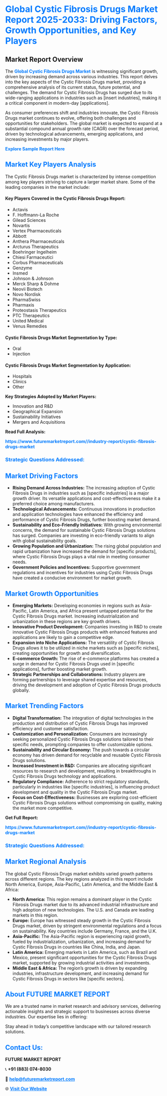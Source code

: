 <h1 style="color: #007BFF;">Global Cystic Fibrosis Drugs Market Report 2025-2033: Driving Factors, Growth Opportunities, and Key Players</h1>

<section id="overview">
<h2>Market Report Overview</h2>
<p>The <a href="https://www.futuremarketreport.com//industry-report/cystic-fibrosis-drugs-market" style="color: #007BFF; text-decoration: none;"><strong>Global Cystic Fibrosis Drugs Market</strong></a> is witnessing significant growth, driven by increasing demand across various industries. This report delves into the key aspects of the Cystic Fibrosis Drugs market, providing a comprehensive analysis of its current status, future potential, and challenges. The demand for Cystic Fibrosis Drugs has surged due to its wide-ranging applications in industries such as [insert industries], making it a critical component in modern-day [applications].</p>
<p>As consumer preferences shift and industries innovate, the Cystic Fibrosis Drugs market continues to evolve, offering both challenges and opportunities for stakeholders. The global market is expected to expand at a substantial compound annual growth rate (CAGR) over the forecast period, driven by technological advancements, emerging applications, and increasing investments by major players.</p>
</section>

<section id="overview">
<p><a href="https://www.futuremarketreport.com//request-sample/reportId=86511" style="color: #007BFF; text-decoration: none;"><strong>Explore Sample Report Here</strong></a></p>
</section>

<section id="key-players">
<h2 style="color: #007BFF;">Market Key Players Analysis</h2>
<p>The Cystic Fibrosis Drugs market is characterized by intense competition among key players striving to capture a larger market share. Some of the leading companies in the market include:</p>
<h4>Key Players Covered in the Cystic Fibrosis Drugs Report:</h4>
<ul><li>Actavis</li><li>F. Hoffmann-La Roche</li><li>Gilead Sciences</li><li>Novartis</li><li>Vertex Pharmaceuticals</li><li>Abbott</li><li>Anthera Pharmaceuticals</li><li>Arcturus Therapeutics</li><li>Boehringer Ingelheim</li><li>Chiesi Farmaceutici</li><li>Corbus Pharmaceuticals</li><li>Genzyme</li><li>Insmed</li><li>Johnson &amp; Johnson</li><li>Merck Sharp &amp; Dohme</li><li>Neovii Biotech</li><li>Novo Nordisk</li><li>PharmaSwiss</li><li>Pharmaxis</li><li>Proteostasis Therapeutics</li><li>PTC Therapeutics</li><li>United Medical</li><li>Venus Remedies</li></ul>
<h4>Cystic Fibrosis Drugs Market Segmentation by Type:</h4>
<ul><li>Oral</li><li>Injection</li></ul>

<h4>Cystic Fibrosis Drugs Market Segmentation by Application:</h4>
<ul><li>Hospitals</li><li>Clinics</li><li>Other</li></ul>
<p><strong>Key Strategies Adopted by Market Players:</strong></p>
<ul>
<li>Innovation and R&D</li>
<li>Geographical Expansion</li>
<li>Sustainability Initiatives</li>
<li>Mergers and Acquisitions</li>
</ul>
</section>

<section>
<p><strong>Read Full Analysis: </strong></p><a href="https://www.futuremarketreport.com//industry-report/cystic-fibrosis-drugs-market" style="color: #007BFF; text-decoration: none;"><strong>https://www.futuremarketreport.com//industry-report/cystic-fibrosis-drugs-market</strong></a>
<h3 style="color: #007BFF;">Strategic Questions Addressed:</h3>
</section>

<section id="driving-factors">
<h2 style="color: #007BFF;">Market Driving Factors</h2>
<ul>
<li><strong>Rising Demand Across Industries:</strong> The increasing adoption of Cystic Fibrosis Drugs in industries such as [specific industries] is a major growth driver. Its versatile applications and cost-effectiveness make it a preferred choice among manufacturers.</li>
<li><strong>Technological Advancements:</strong> Continuous innovations in production and application technologies have enhanced the efficiency and performance of Cystic Fibrosis Drugs, further boosting market demand.</li>
<li><strong>Sustainability and Eco-Friendly Initiatives:</strong> With growing environmental concerns, the demand for sustainable Cystic Fibrosis Drugs solutions has surged. Companies are investing in eco-friendly variants to align with global sustainability goals.</li>
<li><strong>Growing Population and Urbanization:</strong> The rising global population and rapid urbanization have increased the demand for [specific products], where Cystic Fibrosis Drugs plays a vital role in meeting consumer needs.</li>
<li><strong>Government Policies and Incentives:</strong> Supportive government regulations and incentives for industries using Cystic Fibrosis Drugs have created a conducive environment for market growth.</li>
</ul>
</section>

<section id="growth-opportunities">
<h2 style="color: #007BFF;">Market Growth Opportunities</h2>
<ul>
<li><strong>Emerging Markets:</strong> Developing economies in regions such as Asia-Pacific, Latin America, and Africa present untapped potential for the Cystic Fibrosis Drugs market. Increasing industrialization and urbanization in these regions are key growth drivers.</li>
<li><strong>Innovative Product Development:</strong> Companies investing in R&D to create innovative Cystic Fibrosis Drugs products with enhanced features and applications are likely to gain a competitive edge.</li>
<li><strong>Expansion into Niche Applications:</strong> The versatility of Cystic Fibrosis Drugs allows it to be utilized in niche markets such as [specific niches], creating opportunities for growth and diversification.</li>
<li><strong>E-commerce Growth:</strong> The rise of e-commerce platforms has created a surge in demand for Cystic Fibrosis Drugs used in [specific applications], further boosting market growth.</li>
<li><strong>Strategic Partnerships and Collaborations:</strong> Industry players are forming partnerships to leverage shared expertise and resources, driving the development and adoption of Cystic Fibrosis Drugs products globally.</li>
</ul>
</section>

<section id="trending-factors">
<h2 style="color: #007BFF;">Market Trending Factors</h2>
<ul>
<li><strong>Digital Transformation:</strong> The integration of digital technologies in the production and distribution of Cystic Fibrosis Drugs has improved efficiency and customer satisfaction.</li>
<li><strong>Customization and Personalization:</strong> Consumers are increasingly seeking personalized Cystic Fibrosis Drugs solutions tailored to their specific needs, prompting companies to offer customizable options.</li>
<li><strong>Sustainability and Circular Economy:</strong> The push towards a circular economy has driven demand for recyclable and reusable Cystic Fibrosis Drugs solutions.</li>
<li><strong>Increased Investment in R&D:</strong> Companies are allocating significant resources to research and development, resulting in breakthroughs in Cystic Fibrosis Drugs technology and applications.</li>
<li><strong>Regulatory Compliance:</strong> Adherence to strict regulatory standards, particularly in industries like [specific industries], is influencing product development and quality in the Cystic Fibrosis Drugs market.</li>
<li><strong>Focus on Cost-Effectiveness:</strong> Businesses are exploring cost-efficient Cystic Fibrosis Drugs solutions without compromising on quality, making the market more competitive.</li>
</ul>
</section>

<section>
<p><strong>Get Full Report: </strong></p><a href="https://www.futuremarketreport.com//industry-report/cystic-fibrosis-drugs-market" style="color: #007BFF; text-decoration: none;"><strong>https://www.futuremarketreport.com//industry-report/cystic-fibrosis-drugs-market</strong></a>
<h3 style="color: #007BFF;">Strategic Questions Addressed:</h3>
</section>


<section id="regional-analysis">
<h2 style="color: #007BFF;">Market Regional Analysis</h2>
<p>The global Cystic Fibrosis Drugs market exhibits varied growth patterns across different regions. The key regions analyzed in this report include North America, Europe, Asia-Pacific, Latin America, and the Middle East & Africa:</p>
<ul>
<li><strong>North America:</strong> This region remains a dominant player in the Cystic Fibrosis Drugs market due to its advanced industrial infrastructure and high adoption of new technologies. The U.S. and Canada are leading markets in this region.</li>
<li><strong>Europe:</strong> Europe has witnessed steady growth in the Cystic Fibrosis Drugs market, driven by stringent environmental regulations and a focus on sustainability. Key countries include Germany, France, and the U.K.</li>
<li><strong>Asia-Pacific:</strong> The Asia-Pacific region is experiencing rapid growth, fueled by industrialization, urbanization, and increasing demand for Cystic Fibrosis Drugs in countries like China, India, and Japan.</li>
<li><strong>Latin America:</strong> Emerging markets in Latin America, such as Brazil and Mexico, present significant opportunities for the Cystic Fibrosis Drugs market, supported by growing industrial activities and investments.</li>
<li><strong>Middle East & Africa:</strong> The region’s growth is driven by expanding industries, infrastructure development, and increasing demand for Cystic Fibrosis Drugs in sectors like [specific sectors].</li>
</ul>
</section>

<footer>
<h2 style="color: #007BFF;">About FUTURE MARKET REPORT</h2>
<p>We are a trusted name in market research and advisory services, delivering actionable insights and strategic support to businesses across diverse industries. Our expertise lies in offering:</p>

<p>Stay ahead in today’s competitive landscape with our tailored research solutions.</p>

<h2 style="color: #007BFF;">Contact Us:</h2>
<p><strong>FUTURE MARKET REPORT</strong></p>
<p>📞 <strong>+91 (883) 074-8030</strong></p>
<p>📧 <strong><a href="mailto:help@futuremarketreport.com" style="color: #007BFF;">help@futuremarketreport.com</a></strong></p>
<p>🌐 <strong><a href="https://www.futuremarketreport.com/" style="color: #007BFF;">Visit Our Website</a></strong></p>
</footer>